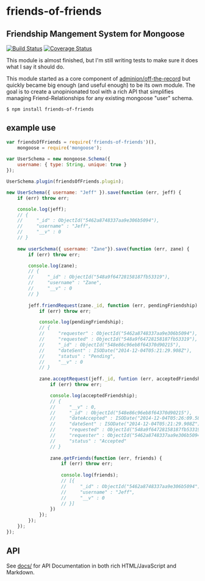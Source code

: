 # friends-of-friends 
## Friendship Mangement System for Mongoose 

[![Build Status](https://travis-ci.org/adminion/friends-of-friends.svg?branch=master)](https://travis-ci.org/adminion/friends-of-friends) 
[![Coverage Status](https://coveralls.io/repos/adminion/friends-of-friends/badge.svg?branch=master)](https://coveralls.io/r/adminion/friends-of-friends?branch=master)

This module is almost finished, but I'm still writing tests to make sure it does what I say it should do.  

This module started as a core component of [adminion/off-the-record](https://github.com/adminion/off-the-record) but quickly became big enough (and useful enough) to be its own module.  The goal is to create a unopinionated tool with a rich API that simplifies managing Friend-Relationships for any existing mongoose "user" schema.  

    $ npm install friends-of-friends

## example use

```javascript
var friendsOfFriends = require('friends-of-friends')(),
    mongoose = require('mongoose');
    
var UserSchema = new mongoose.Schema({
    username: { type: String, unique: true }
});

UserSchema.plugin(friendsOfFriends.plugin);

new UserSchema({ username: "Jeff" }).save(function (err, jeff) {
    if (err) throw err;

    console.log(jeff);
    // {
    //     "_id" : ObjectId("5462a8748337aa9e306b5094"),
    //     "username" : "Jeff",
    //     "__v" : 0
    // }
    
    new userSchema({ username: "Zane"}).save(function (err, zane) {
        if (err) throw err;

        console.log(zane);
        // {
        //     "_id" : ObjectId("548a9f64728158187fb53319"),
        //     "username" : "Zane",
        //     "__v" : 0
        // }
    
        jeff.friendRequest(zane._id, function (err, pendingFriendship) {
            if (err) throw err; 

            console.log(pendingFriendship);
            // {
            //     "requester" : ObjectId("5462a8748337aa9e306b5094"),
            //     "requested" : ObjectId("548a9f64728158187fb53319"),
            //     "_id" : ObjectId("548e86c96eb8f64370d90215"),
            //     "dateSent" : ISODate("2014-12-04T05:21:29.908Z"),
            //     "status" : "Pending",
            //     "__v" : 0
            // }
            
            zane.acceptRequest(jeff._id, funtion (err, acceptedFriendship) {
                if (err) throw err;

                console.log(acceptedFriendship);
                // {
                //     "__v" : 0,
                //     "_id" : ObjectId("548e86c96eb8f64370d90215"),
                //     "dateAccepted" : ISODate("2014-12-04T05:26:09.583Z"),
                //     "dateSent" : ISODate("2014-12-04T05:21:29.908Z"),
                //     "requested" : ObjectId("548a9f64728158187fb53319"),
                //     "requester" : ObjectId("5462a8748337aa9e306b5094"),
                //     "status" : "Accepted"
                // }
    
                zane.getFriends(function (err, friends) {
                    if (err) throw err;
    
                    console.log(friends); 
                    // [{
                    //     "_id" : ObjectId("5462a8748337aa9e306b5094"),
                    //     "username" : "Jeff",
                    //     "__v" : 0
                    // }]
                })
            });
        });
    });
});
```

## API
See [docs/](https://github.com/adminion/friends-of-friends/tree/master/docs/) for API Documentation in both rich HTML/JavaScript and Markdown.
